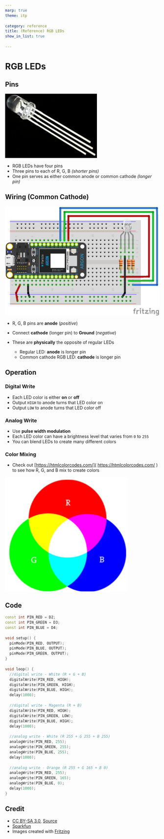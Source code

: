 ```yaml
---
marp: true
theme: itp

category: reference
title: (Reference) RGB LEDs
show_in_list: true

---
```


<!-- headingDivider: 2 -->

# RGB LEDs

## Pins
<img src="rgb_leds.assets/1565897044440.png" alt="RGB LED" style="width:300px" />

* RGB LEDs have four pins
* Three pins to each of R, G, B *(shorter pins)*
* One pin serves as either common anode or common cathode *(longer pin)*





## Wiring (Common Cathode)

<img src="rgb_leds.assets/rgb_led_common_cathode_bb.png" alt="common cathode wiring" style="width:800px" />

* R, G, B pins are **anode** (*positive*)
* Connect **cathode** (longer pin) to **Ground** (*negative*)
* These are **physically** the opposite of regular LEDs

  * Regular LED: **anode** is longer pin
  * Common cathode RGB LED: **cathode** is longer pin

## Operation

### Digital Write

* Each LED color is either **on** or **off** 
* Output `HIGH` to anode turns that LED color on
* Output `LOW` to anode turns that LED color off

### Analog Write

* Use **pulse width modulation**
* Each LED color can have a brightness level that varies from `0` to `255`
* You can blend LEDs to create many different colors 

### Color Mixing

* Check out [https://htmlcolorcodes.com/]( https://htmlcolorcodes.com/ ) to see how R, G, and B mix to create colors

<img src="rgb_leds.assets/1565902722602.png" alt="color mixing" style="width:400px"/>

## Code

```c++
const int PIN_RED = D2;
const int PIN_GREEN = D3;
const int PIN_BLUE = D4;

void setup() {
  pinMode(PIN_RED, OUTPUT);
  pinMode(PIN_BLUE, OUTPUT);
  pinMode(PIN_GREEN, OUTPUT);
}

void loop() {
  //digital write - White (R + G + B)
  digitalWrite(PIN_RED, HIGH);
  digitalWrite(PIN_GREEN, HIGH);
  digitalWrite(PIN_BLUE, HIGH);
  delay(1000);
    
  //digital write - Magenta (R + B)
  digitalWrite(PIN_RED, HIGH);
  digitalWrite(PIN_GREEN, LOW);
  digitalWrite(PIN_BLUE, HIGH);
  delay(1000);

  //analog write - White (R 255 + G 255 + B 255)
  analogWrite(PIN_RED, 255);
  analogWrite(PIN_GREEN, 255);
  analogWrite(PIN_BLUE, 255);
  delay(1000);

  //analog write - Orange (R 255 + G 165 + B 0)
  analogWrite(PIN_RED, 255);
  analogWrite(PIN_GREEN, 165);
  analogWrite(PIN_BLUE, 0);
  delay(1000);
}
```



## Credit

- <a href="https://creativecommons.org/licenses/by-sa/3.0" title="Creative Commons Attribution-Share Alike 3.0">CC BY-SA 3.0</a>, <a href="https://commons.wikimedia.org/w/index.php?curid=755036">Source</a>
- [Sparkfun](https://learn.sparkfun.com/tutorials/pulse-width-modulation)
- Images created with [Fritzing](https://fritzing.org/home/)

